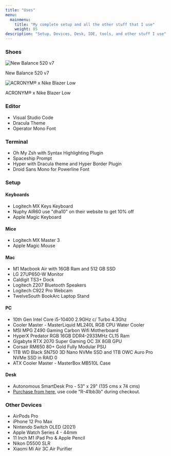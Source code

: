 ```yaml
---
title: "Uses"
menu:
  mainmenu:
    title: "My complete setup and all the other stuff that I use"
    weight: 05
description: "Setup, Devices, Desk, IDE, tools, and other stuff I use"
---
```


### Shoes

![New Balance 520 v7](/new-balance-520-v2.png)

New Balance 520 v7

![ACRONYM® x Nike Blazer Low](/acronym.png)

ACRONYM® x Nike Blazer Low

### Editor

- Visual Studio Code
- Dracula Theme
- Operator Mono Font

### Terminal

- Oh My Zsh with Syntax Highlighting Plugin
- Spaceship Prompt
- Hyper with Dracula theme and Hyper Border Plugin
- Droid Sans Mono for Powerline Font

### Setup

#### Keyboards

- Logitech MX Keys Keyboard
- Nuphy AIR60 use "dha10" on their website to get 10% off
- Apple Magic Keyboard

#### Mice

- Logitech MX Master 3
- Apple Magic Mouse

#### Mac

- M1 Macbook Air with 16GB Ram and 512 GB SSD
- LG 27UP650-W Monitor
- Caldigit TS3+ Dock
- Logitech Z207 Bluetooth Speakers
- Logitech C922 Pro Webcam
- TwelveSouth BookArc Laptop Stand

#### PC

- 10th Gen Intel Core i5-10400 2.9GHz c/ Turbo 4.3Ghz
- Cooler Master - MasterLiquid ML240L RGB CPU Water Cooler
- MSI MPG Z490 Gaming Carbon Wifi Motherboard
- HyperX Predator RGB 16GB DDR4-2933MHz CL15 Ram
- Gigabyte RTX 2070 Super Gaming OC 3X 8GB GPU
- Corsair RM650 80+ Gold Fully Modular PSU
- 1TB WD Black SN750 3D Nano NVMe SSD and 1TB OWC Auro Pro NVMe SSD in RAID 0
- ATX Cooler Master - MasterBox MB510L Case

#### Desk

- Autonomous SmartDesk Pro - 53" x 29" (135 cms x 74 cms)
- [Purchase from here](https://rb.gy/ppokil), use code "R-41bb3b" during checkout.

### Other Devices

- AirPods Pro
- iPhone 12 Pro Max
- Nintendo Switch OLED (2021)
- Apple Watch Series 4 - 44mm
- 11 Inch M1 iPad Pro & Apple Pencil
- Nikon D5500 SLR
- Xiaomi Mi Air 3C Air Purifier
